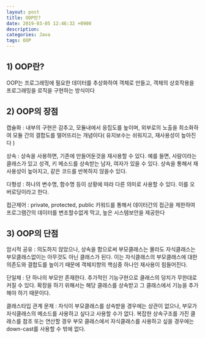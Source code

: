 ```yaml
---
layout: post
title: OOP란?
date: 2019-03-05 12:46:32 +0900
description:
categories: Java
tags: OOP
---
```


## 1) OOP란? 
   OOP는 프로그래밍에 필요한 데이터를 추상화하여 객체로 만들고, 객체의 상호작용을   프로그래밍을 로직을 구현하는 방식이다

## 2) OOP의 장점
   캡슐화 : 내부의 구현은 감추고, 모듈내에서 응집도를 높이며, 외부로의 노출을 최소화하여 모듈 간의 결합도를  떨어뜨리는 개념이다( 유지보수는 쉬워지고, 재사용성이 높아진다 )

   상속 : 상속을 사용하면, 기존에 만들어둔것을 재사용할 수 있다. 예를 들면, 사람이라는 클래스가 있고 성격, 키 메소드를 상속받는 남자, 여자가 있을 수 있다. 상속을 통해서 재사용성이 높아지고, 같은 코드를 반복하지 않을수 있다.

   다형성 : 하나의 변수명, 함수명 등이 상황에 따라 다른 의미로 사용할 수 있다. 이를 오버로딩이라고 한다.

   접근제어 : private, protected, public 키워드를 통해서 데이터간의 접근을 제한하여 프로그램간의 데이터를 변조할수없게 막고, 높은 시스템보안을 제공한다  

## 3) OOP의 단점

   암시적 공유 : 의도하지 않았으나, 상속을 함으로써 부모클래스는 몰라도 자식클래스는 부모클래스없이는
   아무것도 아닌 클래스가 된다. 이는 자식클래스의 부모클래스에 대한 의존도와 결합도를 높이기 때문에 객체지향의 핵심중 하나인 재사용이 힘들어진다. 

   단일체 : 단 하나의 부모만 존재한다. 추가적인 기능구현으로 클래스의 덩치가 무한대로 커질 수 있다.
   확장을 하기 위해서는 해당 클래스를 상속받고 그 클래스에서 기능을 추가해야 하기 때문이다.

   클래스타입 관계 문제 : 자식이 부모클래스를 상속받을 경우에는 상관이 없으나, 부모가 자식클래스의 메소드를 사용하고 싶다고 사용할 수가 없다. 복잡한 상속구조를 가진 클래스를 참조 또는 연산할 경우 부모 클래스에서 자식클래스를 사용하고 싶을 경우에는 down-cast를 사용할 수 밖에 없다.